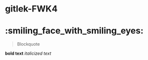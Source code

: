 # gitlek-FWK4

:smiling_face_with_smiling_eyes:
=======

>Blockquote


**bold text**
*italicized text* 
